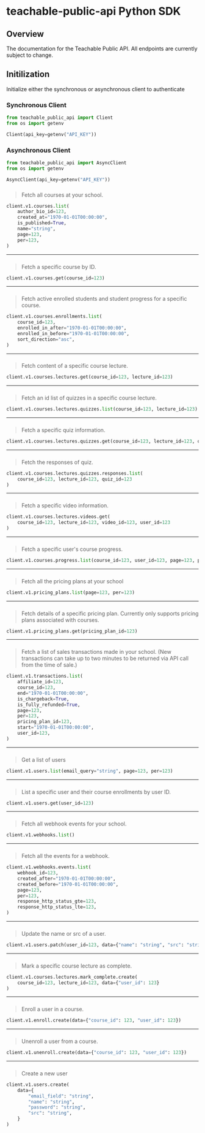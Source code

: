 
# teachable-public-api Python SDK

## Overview
The documentation for the Teachable Public API. All endpoints are currently
subject to change.

## Initilization
Initialize either the synchronous or asynchronous client to authenticate

### Synchronous Client
```python
from teachable_public_api import Client
from os import getenv

Client(api_key=getenv("API_KEY"))
```

### Asynchronous Client
```python
from teachable_public_api import AsyncClient
from os import getenv

AsyncClient(api_key=getenv("API_KEY"))
```


### 
> Fetch all courses at your school.

```python
client.v1.courses.list(
    author_bio_id=123,
    created_at="1970-01-01T00:00:00",
    is_published=True,
    name="string",
    page=123,
    per=123,
)
```

---

### 
> Fetch a specific course by ID.

```python
client.v1.courses.get(course_id=123)
```

---

### 
> Fetch active enrolled students and student progress for a specific course.

```python
client.v1.courses.enrollments.list(
    course_id=123,
    enrolled_in_after="1970-01-01T00:00:00",
    enrolled_in_before="1970-01-01T00:00:00",
    sort_direction="asc",
)
```

---

### 
> Fetch content of a specific course lecture.

```python
client.v1.courses.lectures.get(course_id=123, lecture_id=123)
```

---

### 
> Fetch an id list of quizzes in a specific course lecture.

```python
client.v1.courses.lectures.quizzes.list(course_id=123, lecture_id=123)
```

---

### 
> Fetch a specific quiz information.

```python
client.v1.courses.lectures.quizzes.get(course_id=123, lecture_id=123, quiz_id=123)
```

---

### 
> Fetch the responses of quiz.

```python
client.v1.courses.lectures.quizzes.responses.list(
    course_id=123, lecture_id=123, quiz_id=123
)
```

---

### 
> Fetch a specific video information.

```python
client.v1.courses.lectures.videos.get(
    course_id=123, lecture_id=123, video_id=123, user_id=123
)
```

---

### 
> Fetch a specific user's course progress.

```python
client.v1.courses.progress.list(course_id=123, user_id=123, page=123, per=123)
```

---

### 
> Fetch all the pricing plans at your school

```python
client.v1.pricing_plans.list(page=123, per=123)
```

---

### 
> Fetch details of a specific pricing plan. Currently only supports pricing plans associated with courses.

```python
client.v1.pricing_plans.get(pricing_plan_id=123)
```

---

### 
> Fetch a list of sales transactions made in your school. (New transactions can take up to two minutes to be returned via API call from the time of sale.)

```python
client.v1.transactions.list(
    affiliate_id=123,
    course_id=123,
    end="1970-01-01T00:00:00",
    is_chargeback=True,
    is_fully_refunded=True,
    page=123,
    per=123,
    pricing_plan_id=123,
    start="1970-01-01T00:00:00",
    user_id=123,
)
```

---

### 
> Get a list of users

```python
client.v1.users.list(email_query="string", page=123, per=123)
```

---

### 
> List a specific user and their course enrollments by user ID.

```python
client.v1.users.get(user_id=123)
```

---

### 
> Fetch all webhook events for your school.

```python
client.v1.webhooks.list()
```

---

### 
> Fetch all the events for a webhook.

```python
client.v1.webhooks.events.list(
    webhook_id=123,
    created_after="1970-01-01T00:00:00",
    created_before="1970-01-01T00:00:00",
    page=123,
    per=123,
    response_http_status_gte=123,
    response_http_status_lte=123,
)
```

---

### 
> Update the name or src of a user.

```python
client.v1.users.patch(user_id=123, data={"name": "string", "src": "string"})
```

---

### 
> Mark a specific course lecture as complete.

```python
client.v1.courses.lectures.mark_complete.create(
    course_id=123, lecture_id=123, data={"user_id": 123}
)
```

---

### 
> Enroll a user in a course.

```python
client.v1.enroll.create(data={"course_id": 123, "user_id": 123})
```

---

### 
> Unenroll a user from a course.

```python
client.v1.unenroll.create(data={"course_id": 123, "user_id": 123})
```

---

### 
> Create a new user

```python
client.v1.users.create(
    data={
        "email_field": "string",
        "name": "string",
        "password": "string",
        "src": "string",
    }
)
```


